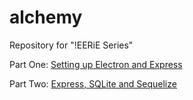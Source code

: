 # alchemy
Repository for "!EERiE Series"

Part One: [Setting up Electron and Express](http://sacredsatan.com/blog/2018/03/eerie-express-react-redux-in-electron-part-1-setting-up-electron-and-express/)

Part Two: [Express, SQLite and Sequelize](http://sacredsatan.com/blog/2018/03/eerie-express-react-redux-in-electron-part-2-creating-api-with-express-sqlite-and-sequelize/)
